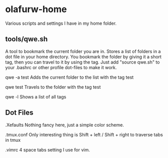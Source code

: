 olafurw-home
============

Various scripts and settings I have in my home folder.

tools/qwe.sh
------------

A tool to bookmark the current folder you are in. Stores a list of folders in a dot file in your home directory. You bookmark the folder by giving it a short tag, then you can travel to it by using the tag. Just add "source qwe.sh" to your .bashrc or other profile dot-files to make it work.

qwe -a test
Adds the current folder to the list with the tag test

qwe test
Travels to the folder with the tag test

qwe -l
Shows a list of all tags

Dot Files
---------

.Xefaults
Nothing fancy here, just a simple color scheme.

.tmux.conf
Only interesting thing is Shift + left / Shift + right to traverse tabs in tmux

.vimrc
4 space tabs setting I use for vim.
